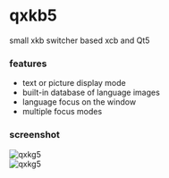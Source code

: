 # qxkb5
small xkb switcher based xcb and Qt5  

### features
- text or picture display mode
- built-in database of language images
- language focus on the window
- multiple focus modes

### screenshot
![qxkg5](https://user-images.githubusercontent.com/8620726/153600547-b1033df9-2a63-4a2d-a5f2-7855c8b2c6db.png)  
![qxkg5](https://user-images.githubusercontent.com/8620726/153603553-34ff0e44-e7b2-47b4-b673-b7c3d4067bd8.png)  
